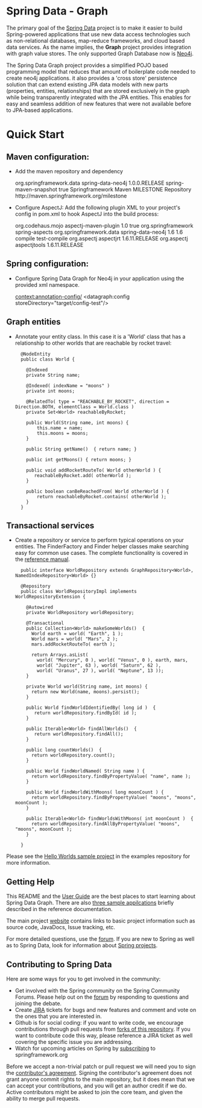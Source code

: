 Spring Data - Graph
=======================

The primary goal of the [Spring Data](http://www.springsource.org/spring-data) project is to make it easier to
build Spring-powered applications that use new data access technologies such as non-relational databases, map-reduce
frameworks, and cloud based data services. As the name implies, the **Graph** project provides integration with
graph value stores.  The only supported Graph Database now is [Neo4j](http://neo4j.org/).

The Spring Data Graph project provides a simplified POJO based programming model that reduces that amount of
boilerplate code needed to create neo4j applications.  it also provides a 'cross store' persistence solution that
can extend existing JPA data models with new parts (properties, entities, relationships) that are stored exclusively
in the graph while being transparently integrated with the JPA entities.  This enables for easy and seamless
addition of new features that were not available before to JPA-based applications.

# Quick Start

## Maven configuration:

*  Add the maven repository and dependency

    <dependency>
       <groupId>org.springframework.data</groupId>
       <artifactId>spring-data-neo4j</artifactId>
       <version>1.0.0.RELEASE</version>
    </dependency>
    <repository>
       <id>spring-maven-snapshot</id>
       <snapshots><enabled>true</enabled></snapshots>
       <name>Springframework Maven MILESTONE Repository</name>
       <url>http://maven.springframework.org/milestone</url>
    </repository>

*  Configure AspectJ: Add the following plugin XML to your project's <plugins> config in pom.xml to
   hook AspectJ into the build process:

    <plugin>
      <groupId>org.codehaus.mojo</groupId>
      <artifactId>aspectj-maven-plugin</artifactId>
      <version>1.0</version>
      <configuration>
        <outxml>true</outxml>
        <aspectLibraries>
          <aspectLibrary>
            <groupId>org.springframework</groupId>
            <artifactId>spring-aspects</artifactId>
          </aspectLibrary>
          <aspectLibrary>
            <groupId>org.springframework.data</groupId>
            <artifactId>spring-data-neo4j</artifactId>
          </aspectLibrary>
        </aspectLibraries>
        <source>1.6</source>
        <target>1.6</target>
      </configuration>
      <executions>
        <execution>
          <goals>
            <goal>compile</goal>
            <goal>test-compile</goal>
          </goals>
        </execution>
      </executions>
      <dependencies>
        <dependency>
          <groupId>org.aspectj</groupId>
          <artifactId>aspectjrt</artifactId>
          <version>1.6.11.RELEASE</version>
        </dependency>
        <dependency>
          <groupId>org.aspectj</groupId>
          <artifactId>aspectjtools</artifactId>
          <version>1.6.11.RELEASE</version>
        </dependency>
      </dependencies>
    </plugin>

## Spring configuration:

* Configure Spring Data Graph for Neo4j in your application using the provided xml namespace.

    <?xml version="1.0" encoding="UTF-8" standalone="yes"?>
    <beans xmlns="http://www.springframework.org/schema/beans"
        xmlns:context="http://www.springframework.org/schema/context"
        xmlns:xsi="http://www.w3.org/2001/XMLSchema-instance"
        xmlns:datagraph="http://www.springframework.org/schema/data/graph"
        xsi:schemaLocation="
            http://www.springframework.org/schema/beans http://www.springframework.org/schema/beans/spring-beans-3.0.xsd
            http://www.springframework.org/schema/context http://www.springframework.org/schema/context/spring-context-3.0.xsd
            http://www.springframework.org/schema/data/graph http://www.springframework.org/schema/data/graph/datagraph-1.0.xsd
            ">
        <context:annotation-config/>
        <datagraph:config storeDirectory="target/config-test"/>
    </beans>

## Graph entities

* Annotate your entity class.  In this case it is a 'World' class that has a relationship to other worlds that are reachable by rocket travel:

        @NodeEntity
        public class World {

          @Indexed
          private String name;

          @Indexed( indexName = "moons" )
		  private int moons;

          @RelatedTo( type = "REACHABLE_BY_ROCKET", direction = Direction.BOTH, elementClass = World.class )
          private Set<World> reachableByRocket;

          public World(String name, int moons) {
              this.name = name;
              this.moons = moons;
          }

          public String getName()  { return name; }

          public int getMoons() { return moons; }

          public void addRocketRouteTo( World otherWorld ) {
             reachableByRocket.add( otherWorld );
          }

          public boolean canBeReachedFrom( World otherWorld ) {
              return reachableByRocket.contains( otherWorld );
          }
        }

## Transactional services

* Create a repository or service to perform typical operations on your entities.  The FinderFactory and Finder helper classes make searching easy for common use cases. The complete functionality is covered in the [reference manual](http://static.springsource.org/spring-data/data-graph/docs/current/reference/html/#programming-model).

        public interface WorldRepository extends GraphRepository<World>, NamedIndexRepository<World> {}

        @Repository
        public class WorldRepositoryImpl implements WorldRepositoryExtension {

          @Autowired
          private WorldRepository worldRepository;

          @Transactional
          public Collection<World> makeSomeWorlds()  {
            World earth = world( "Earth", 1 );
            World mars = world( "Mars", 2 );
            mars.addRocketRouteTo( earth );

	        return Arrays.asList(
			  world( "Mercury", 0 ), world( "Venus", 0 ), earth, mars,
			  world( "Jupiter", 63 ), world( "Saturn", 62 ),
			  world( "Uranus", 27 ), world( "Neptune", 13 ));
          }

          private World world(String name, int moons) {
            return new World(name, moons).persist();
          }

          public World findWorldIdentifiedBy( long id )  {
             return worldRepository.findById( id );
          }

          public Iterable<World> findAllWorlds()  {
             return worldRepository.findAll();
          }

          public long countWorlds()  {
            return worldRepository.count();
          }

          public World findWorldNamed( String name ) {
            return worldRepository.findByPropertyValue( "name", name );
          }

          public World findWorldWithMoons( long moonCount ) {
            return worldRepository.findByPropertyValue( "moons", "moons", moonCount );
          }

          public Iterable<World> findWorldsWithMoons( int moonCount )  {
            return worldRepository.findAllByPropertyValue( "moons", "moons", moonCount );
          }

        }


Please see the [Hello Worlds sample project](https://github.com/SpringSource/spring-data-graph-examples/tree/master/hello-worlds)
in the examples repository for more information.


Getting Help
------------

This README and the [User Guide](http://static.springsource.org/spring-data/data-graph/docs/current/reference/html/)
are the best places to start learning about Spring Data Graph.  There are also
[three sample appilcations](https://github.com/SpringSource/spring-data-graph-examples) briefly described in the
reference documentation.

The main project [website](http://www.springsource.org/spring-data) contains links to basic project information such
as source code, JavaDocs, Issue tracking, etc.

For more detailed questions, use the [forum](http://forum.springsource.org/forumdisplay.php?f=80). If you are new to
Spring as well as to Spring Data, look for information about [Spring projects](http://www.springsource.org/projects).


Contributing to Spring Data
---------------------------

Here are some ways for you to get involved in the community:

* Get involved with the Spring community on the Spring Community Forums.  Please help out on the [forum](http://forum.springsource.org/forumdisplay.php?f=80) by responding to questions and joining the debate.
* Create [JIRA](https://jira.springframework.org/browse/DATAGRAPH) tickets for bugs and new features and comment and vote on the ones that you are interested in.
* Github is for social coding: if you want to write code, we encourage contributions through pull requests from [forks of this repository](http://help.github.com/forking/). If you want to contribute code this way, please reference a JIRA ticket as well covering the specific issue you are addressing.
* Watch for upcoming articles on Spring by [subscribing](http://www.springsource.org/node/feed) to springframework.org

Before we accept a non-trivial patch or pull request we will need you to sign the [contributor's agreement](https://support.springsource.com/spring_committer_signup).  Signing the contributor's agreement does not grant anyone commit rights to the main repository, but it does mean that we can accept your contributions, and you will get an author credit if we do.  Active contributors might be asked to join the core team, and given the ability to merge pull requests.
